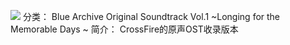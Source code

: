 ![](//static.kivo.wiki/images/music/cover/PU8okZjpi5VCl27KPmc4uQxz5Yfh8tE5.png)
分类： Blue Archive Original Soundtrack Vol.1 ~Longing for the Memorable Days ~
简介：
CrossFire的原声OST收录版本
